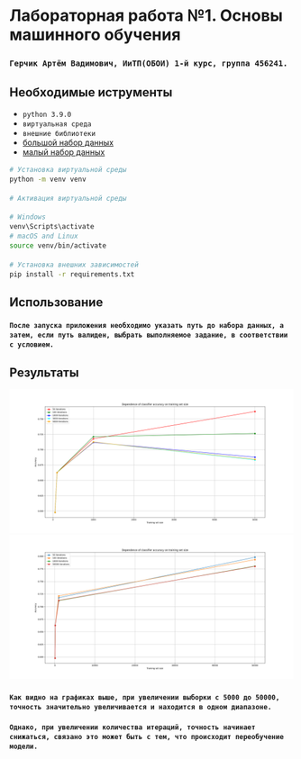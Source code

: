 # Лабораторная работа №1. Основы машинного обучения

### `Герчик Артём Вадимович, ИиТП(ОБОИ) 1-й курс, группа 456241.`

## Необходимые иструменты

- `python 3.9.0`
- `виртуальная среда`
- `внешние библиотеки`
- [большой набор данных](https://commondatastorage.googleapis.com/books1000/notMNIST_large.tar.gz)
- [малый набор данных](https://commondatastorage.googleapis.com/books1000/notMNIST_small.tar.gz)

```bash
# Установка виртуальной среды
python -m venv venv

# Активация виртуальной среды

# Windows
venv\Scripts\activate
# macOS and Linux
source venv/bin/activate

# Установка внешних зависимостей
pip install -r requirements.txt
```

## Использование

#### `После запуска приложения необходимо указать путь до набора данных, а затем, если путь валиден, выбрать выполняемое задание, в соответствии с условием.`

## Результаты

![screen1](50_100_1000_5000_sets.png)
![screen2](50_100_1000_50000_sets.png)

#### `Как видно на графиках выше, при увеличении выборки с 5000 до 50000, точность значительно увеличивается и находится в одном диапазоне.`
#### `Однако, при увеличении количества итераций, точность начинает снижаться, связано это может быть с тем, что происходит переобучение модели.`